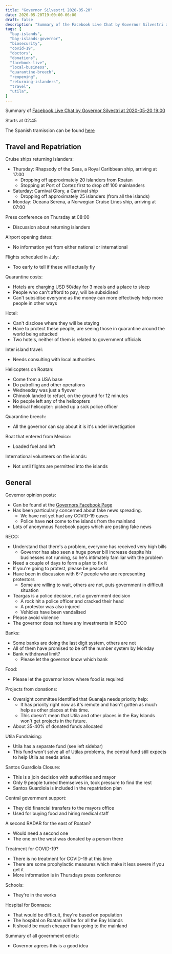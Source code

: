 ```yaml
---
title: "Governor Silvestri 2020-05-20"
date: 2020-05-20T19:00:00-06:00
draft: false
description: "Summary of the Facebook Live Chat by Governor Silvestri at 2020-05-20 19:00"
tags: [
  "bay-islands",
  "bay-islands-governor",
  "biosecurity",
  "covid-19",
  "doctors",
  "donations",
  "facebook-live",
  "local-business",
  "quarantine-breech",
  "reopening",
  "returning-islanders",
  "travel",
  "utila",
]
---
```


Summary of [Facebook Live Chat by Governor Silvestri at 2020-05-20
19:00](https://www.facebook.com/gobernacionislas/videos/298245994513183)

Starts at 02:45

The Spanish tramission can be found [here](https://www.facebook.com/gobernacionislas/videos/657686741629833/)

Travel and Repatriation
-----------------------

Cruise ships returning islanders:
* Thursday: Rhapsody of the Seas, a Royal Caribbean ship, arriving at 17:00
  * Dropping off approximately 20 islanders from Roatan
  * Stopping at Port of Cortez first to drop off 100 mainlanders
* Saturday: Carnival Glory, a Carnival ship
  * Dropping off approximately 25 islanders (from all the islands)
* Monday: Oceana Serena, a Norwegian Cruise Lines ship, arriving at 07:00

Press conference on Thursday at 08:00
* Discussion about returning islanders

Airport opening dates:
* No information yet from either national or international

Flights scheduled in July:
* Too early to tell if these will actually fly

Quarantine costs:
* Hotels are charging USD 50/day for 3 meals and a place to sleep
* People who can't afford to pay, will be subsidised
* Can't subsidise everyone as the money can more effectively help more people
  in other ways

Hotel:
* Can't disclose where they will be staying
* Have to protect these people, are seeing those in quarantine around the world
  being attacked
* Two hotels, neither of them is related to government officials

Inter island travel:
* Needs consulting with local authorities

Helicopters on Roatan:
* Come from a USA base
* Do patrolling and other operations
* Wednesday was just a flyover
* Chinook landed to refuel, on the ground for 12 minutes
* No people left any of the helicopters
* Medical helicopter: picked up a sick police officer

Quarantine breech:
* All the governor can say about it is it's under investigation

Boat that entered from Mexico:
* Loaded fuel and left

International volunteers on the islands:
* Not until flights are permitted into the islands

General
-------

Governor opinion posts:
* Can be found at the [Governors Facebook
  Page](https://www.facebook.com/dinogsilvestri/)
* Has been particularly concerned about fake news spreading.
  * We have not yet had any COVID-19 cases
  * Police have **not** come to the islands from the mainland
* Lots of anonymous Facebook pages which are posting fake news

RECO:
* Understand that there's a problem, everyone has received very high bills
  * Governor has also seen a huge power bill increase despite his businesses
    not running, so he's intimately familiar with the problem
* Need a couple of days to form a plan to fix it
* If you're going to protest, please be peaceful
* Have been in discussion with 6-7 people who are representing protestors
  * Some are willing to wait, others are not, puts government in difficult
    situation
* Teargas is a police decision, not a government decision
  * A rock hit a police officer and cracked their head
  * A protestor was also injured
  * Vehicles have been vandalised
* Please avoid violence
* The governor does not have any investments in RECO

Banks:
* Some banks are doing the last digit system, others are not
* All of them have promised to be off the number system by Monday
* Bank withdrawal limit?
  * Please let the governor know which bank

Food:
* Please let the governor know where food is required

Projects from donations:
* Oversight committee identified that Guanaja needs priority help:
  * It has priority right now as it's remote and hasn't gotten as much help as
    other places at this time.
  * This doesn't mean that Utila and other places in the Bay Islands won't get
    projects in the future.
* About 35-40% of donated funds allocated

Utila Fundraising:
* Utila has a separate fund (see left sidebar)
* This fund won't solve all of Utilas problems, the central fund still expects
  to help Utila as needs arise.

Santos Guardiola Closure:
* This is a join decision with authorities and mayor
* Only 9 people turned themselves in, took pressure to find the rest
* Santos Guardiola is included in the repatriation plan

Central government support:
* They did financial transfers to the mayors office
* Used for buying food and hiring medical staff

A second RADAR for the east of Roatan?
* Would need a second one
* The one on the west was donated by a person there

Treatment for COVID-19?
* There is no treatment for COVID-19 at this time
* There are some prophylactic measures which make it less severe if you get it
* More information is in Thursdays press conference

Schools:
* They're in the works

Hospital for Bonnaca:
* That would be difficult, they're based on population
* The hospital on Roatan will be for all the Bay Islands
* It should be much cheaper than going to the mainland

Summary of all government edicts:
* Governor agrees this is a good idea

